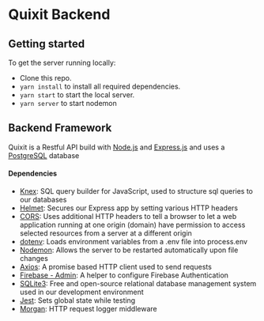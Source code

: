 # Quixit Backend


## Getting started

To get the server running locally:

- Clone this repo.
- `yarn install` to install all required dependencies.
- `yarn start` to start the local server.
- `yarn server` to start nodemon


## Backend Framework

Quixit is a Restful API build with [Node.js](https://nodejs.org/en/about/) and [Express.js](https://expressjs.com/) and uses a [PostgreSQL](https://www.postgresql.org/) database


#### Dependencies

- [Knex](https://www.npmjs.com/package/knex): SQL query builder for JavaScript, used to structure sql queries to our databases
- [Helmet](https://www.npmjs.com/package/helmet): Secures our Express app by setting various HTTP headers
- [CORS](https://www.npmjs.com/package/cors): Uses additional HTTP headers to tell a browser to let a web application running at one origin (domain) have permission to access selected resources from a server at a different origin
- [dotenv](https://www.npmjs.com/package/dotenv): Loads environment variables from a .env file into process.env
- [Nodemon](https://www.npmjs.com/package/nodemon): Allows the server to be restarted automatically upon file changes
- [Axios](https://www.npmjs.com/package/axios): A promise based HTTP client used to send requests
- [Firebase - Admin](https://www.npmjs.com/package/firebase-admin): A helper to configure Firebase Authentication
- [SQLite3](https://www.npmjs.com/package/sqlite3): Free and open-source relational database management system used in our development environment 
- [Jest](https://www.npmjs.com/package/jest): Sets global state while testing 
- [Morgan](https://www.npmjs.com/package/morgan): HTTP request logger middleware